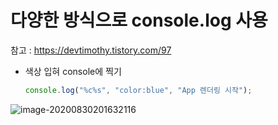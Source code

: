 # 다양한 방식으로 console.log 사용

참고 : https://devtimothy.tistory.com/97

* 색상 입혀 console에 찍기

  ```javascript
  console.log("%c%s", "color:blue", "App 렌더링 시작");
  ```



![image-20200830201632116](C:\Users\haeri\AppData\Roaming\Typora\typora-user-images\image-20200830201632116.png)